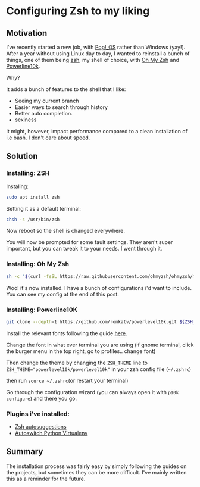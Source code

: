# Configuring Zsh to my liking

## Motivation
I've recently started a new job, with [Pop!_OS](https://pop.system76.com/) rather than Windows (yay!). After a year without using Linux day to day, I wanted to reinstall a bunch of things, one of them being [zsh](https://en.wikipedia.org/wiki/Z_shell), my shell of choice, with [Oh My Zsh](https://ohmyz.sh/) and [Powerline10k](https://github.com/romkatv/powerlevel10k). 

Why?

It adds a bunch of features to the shell that I like:

- Seeing my current branch
- Easier ways to search through history
- Better auto completion.
- sexiness

It might, however, impact performance compared to a clean installation of i.e bash. I don't care about speed. 

## Solution


### Installing: ZSH
Instaling:

```sh
sudo apt install zsh
```

Setting it as a default terminal: 

```sh
chsh -s /usr/bin/zsh
``` 

Now reboot so the shell is changed everywhere. 

You will now be prompted for some fault settings. They aren't super important, but you can tweak it to your needs. I went through it.

### Installing: Oh My Zsh

```sh
sh -c "$(curl -fsSL https://raw.githubusercontent.com/ohmyzsh/ohmyzsh/master/tools/install.sh)"
```

Woo! it's now installed. I have a bunch of configurations i'd want to include. You can see my config at the end of this post.

### Installing: Powerline10K

```sh
git clone --depth=1 https://github.com/romkatv/powerlevel10k.git ${ZSH_CUSTOM:-$HOME/.oh-my-zsh/custom}/themes/powerlevel10k
```

Install the relevant fonts following the guide [here](https://github.com/romkatv/powerlevel10k#meslo-nerd-font-patched-for-powerlevel10k). 

Change the font in what ever terminal you are using (if gnome terminal, click the burger menu in the top right, go to profiles.. change font)

Then change the theme by changing the `ZSH_THEME` line to `ZSH_THEME="powerlevel10k/powerlevel10k"` in your zsh config file (`~/.zshrc`)

then run `source ~/.zshrc`(or restart your terminal)

Go through the configuration wizard (you can always open it with `p10k configure`) and there you go.

### Plugins i've installed:
- [Zsh autosuggestions](https://github.com/zsh-users/zsh-autosuggestions)
-  [Autoswitch Python Virtualenv](https://github.com/MichaelAquilina/zsh-autoswitch-virtualenv)

## Summary
The installation process was fairly easy by simply following the guides on the projects, but sometimes they can be more difficult. I've mainly written this as a reminder for the future. 